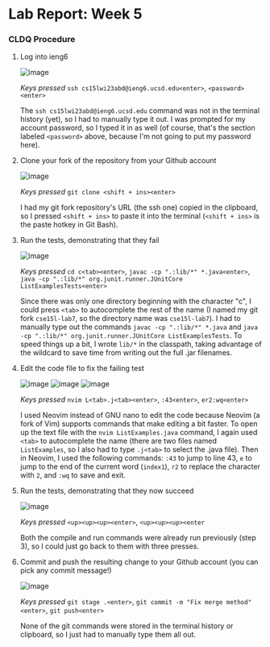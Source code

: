 # Lab Report: Week 5

### CLDQ Procedure

1. Log into ieng6
    
    ![image](https://user-images.githubusercontent.com/46171121/221390780-d2161276-a94c-4dca-96ef-2f1aad4d1db0.png)
    
    *Keys pressed* `ssh cs15lwi23abd@ieng6.ucsd.edu<enter>`, `<password><enter>`
    
    The `ssh cs15lwi23abd@ieng6.ucsd.edu` command was not in the terminal history (yet), so I had to manually type it out. I was prompted for my account password, so I typed it in as well (of course, that's the section labeled `<password>` above, because I'm not going to put my password here).

2. Clone your fork of the repository from your Github account

    ![image](https://user-images.githubusercontent.com/46171121/221391853-e6e03956-0de0-4e39-ac78-ec6d09f0fded.png)

    *Keys pressed* `git clone <shift + ins><enter>`
    
    I had my git fork repository's URL (the ssh one) copied in the clipboard, so I pressed `<shift + ins>` to paste it into the terminal (`<shift + ins>` is the paste hotkey in Git Bash).

3. Run the tests, demonstrating that they fail

    ![image](https://user-images.githubusercontent.com/46171121/221391896-b01244de-26e6-447a-8954-5ac7514848cf.png)

    *Keys pressed* `cd c<tab><enter>`, `javac -cp ".:lib/*" *.java<enter>`, `java -cp ".:lib/*" org.junit.runner.JUnitCore ListExamplesTests<enter>`

    Since there was only one directory beginning with the character "c", I could press `<tab>` to autocomplete the rest of the name (I named my git fork `cse15l-lab7`, so the directory name was `cse15l-lab7`). I had to manually type out the commands `javac -cp ".:lib/*" *.java` and `java -cp ".:lib/*" org.junit.runner.JUnitCore ListExamplesTests`. To speed things up a bit, I wrote `lib/*` in the classpath, taking advantage of the wildcard to save time from writing out the full .jar filenames.

4. Edit the code file to fix the failing test

    ![image](https://user-images.githubusercontent.com/46171121/221391089-69ca86e1-9e42-4f15-b3f3-5570313b00c2.png)
    ![image](https://user-images.githubusercontent.com/46171121/221391101-f139ce27-6669-4733-8d22-1ed370a446c2.png)
    ![image](https://user-images.githubusercontent.com/46171121/221391115-4b94cf18-df30-46f0-8000-c4ee52553ea1.png)

    *Keys pressed* `nvim L<tab>.j<tab><enter>`, `:43<enter>`, `er2:wq<enter>`
    
    I used Neovim instead of GNU nano to edit the code because Neovim (a fork of Vim) supports commands that make editing a bit faster. To open up the text file with the `nvim ListExamples.java` command, I again used `<tab>` to autocomplete the name (there are two files named `ListExamples`, so I also had to type `.j<tab>` to select the .java file). Then in Neovim, I used the following commands: `:43` to jump to line 43, `e` to jump to the end of the current word (`index1`), `r2` to replace the character with `2`, and `:wq` to save and exit.

5. Run the tests, demonstrating that they now succeed

    ![image](https://user-images.githubusercontent.com/46171121/221391308-f14d93e7-6fd2-4c79-9bac-5343e9df088c.png)

    *Keys pressed* `<up><up><up><enter>`, `<up><up><up><enter`
    
    Both the compile and run commands were already run previously (step 3), so I could just go back to them with three <up> presses.

6. Commit and push the resulting change to your Github account (you can pick any commit message!)
  
    ![image](https://user-images.githubusercontent.com/46171121/221391967-ca04c16a-80f0-4c37-9989-1fd856e31379.png)
  
    *Keys pressed* `git stage .<enter>`, `git commit -m "Fix merge method"<enter>`, `git push<enter>`
  
    None of the git commands were stored in the terminal history or clipboard, so I just had to manually type them all out.

  
